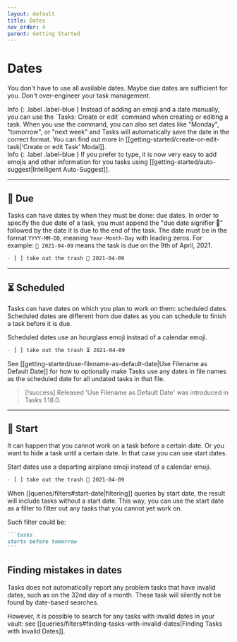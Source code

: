 ```yaml
---
layout: default
title: Dates
nav_order: 4
parent: Getting Started
---
```


# Dates

You don't have to use all available dates.
Maybe due dates are sufficient for you.
Don't over-engineer your task management.

<div class="code-example" markdown="1">
Info
{: .label .label-blue }
Instead of adding an emoji and a date manually, you can use the `Tasks: Create or edit` command when creating or editing a task.
When you use the command, you can also set dates like "Monday", "tomorrow", or "next week" and Tasks will automatically save the date in the correct format.
You can find out more in [[getting-started/create-or-edit-task|‘Create or edit Task’ Modal]].
</div>

<div class="code-example" markdown="1">
Info
{: .label .label-blue }
If you prefer to type, it is now very easy to add emojis and other information for you tasks using [[getting-started/auto-suggest|Intelligent Auto-Suggest]].
</div>

---

## 📅 Due

Tasks can have dates by when they must be done: due dates.
In order to specify the due date of a task, you must append the "due date signifier 📅" followed by the date it is due to the end of the task.
The date must be in the format `YYYY-MM-DD`, meaning `Year-Month-Day` with leading zeros.
For example: `📅 2021-04-09` means the task is due on the 9th of April, 2021.

```markdown
- [ ] take out the trash 📅 2021-04-09
```

---

## ⏳ Scheduled

Tasks can have dates on which you plan to work on them: scheduled dates.
Scheduled dates are different from due dates as you can schedule to finish a task before it is due.

Scheduled dates use an hourglass emoji instead of a calendar emoji.

```markdown
- [ ] take out the trash ⏳ 2021-04-09
```

See [[getting-started/use-filename-as-default-date|Use Filename as Default Date]] for how to optionally make Tasks use any dates in file names as the scheduled date for all undated tasks in that file.

> [!success] Released
'Use Filename as Default Date' was introduced in Tasks 1.18.0.

---

## 🛫 Start

It can happen that you cannot work on a task before a certain date.
Or you want to hide a task until a certain date.
In that case you can use start dates.

Start dates use a departing airplane emoji instead of a calendar emoji.

```markdown
- [ ] take out the trash 🛫 2021-04-09
```

When [[queries/filters#start-date|filtering]] queries by start date,
the result will include tasks without a start date.
This way, you can use the start date as a filter to filter out any tasks that you cannot yet work on.

Such filter could be:

````markdown
```tasks
starts before tomorrow
```
````

## Finding mistakes in dates

Tasks does not automatically report any problem tasks that have invalid dates, such as on the 32nd day of a month. These task will silently not be found by date-based searches.

However, it is possible to search for any tasks with invalid dates in your vault: see
[[queries/filters#finding-tasks-with-invalid-dates|Finding Tasks with Invalid Dates]].
